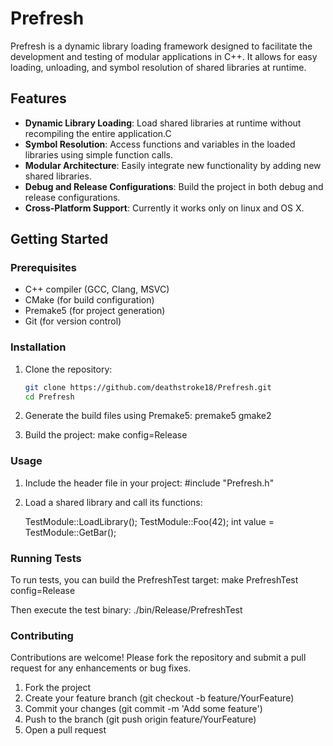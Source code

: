 # Prefresh

Prefresh is a dynamic library loading framework designed to facilitate the development and testing of modular applications in C++. It allows for easy loading, unloading, and symbol resolution of shared libraries at runtime.

## Features

- **Dynamic Library Loading**: Load shared libraries at runtime without recompiling the entire application.C
- **Symbol Resolution**: Access functions and variables in the loaded libraries using simple function calls.
- **Modular Architecture**: Easily integrate new functionality by adding new shared libraries.
- **Debug and Release Configurations**: Build the project in both debug and release configurations.
- **Cross-Platform Support**: Currently it works only on linux and OS X.

## Getting Started

### Prerequisites

- C++ compiler (GCC, Clang, MSVC)
- CMake (for build configuration)
- Premake5 (for project generation)
- Git (for version control)

### Installation

1. Clone the repository:
   ```bash
   git clone https://github.com/deathstroke18/Prefresh.git
   cd Prefresh

2. Generate the build files using Premake5:
    premake5 gmake2

3. Build the project:
    make config=Release

### Usage

1. Include the header file in your project:
    #include "Prefresh.h"

2. Load a shared library and call its functions:
    
    TestModule::LoadLibrary();
    TestModule::Foo(42);
    int value = TestModule::GetBar();

### Running Tests

To run tests, you can build the PrefreshTest target:
    make PrefreshTest config=Release

Then execute the test binary:
    ./bin/Release/PrefreshTest

### Contributing

Contributions are welcome! Please fork the repository and submit a pull request for any enhancements or bug fixes.

1. Fork the project
2. Create your feature branch (git checkout -b feature/YourFeature)
3. Commit your changes (git commit -m 'Add some feature')
4. Push to the branch (git push origin feature/YourFeature)
5. Open a pull request